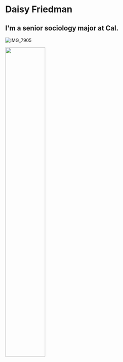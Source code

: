 # Daisy Friedman
## I'm a senior sociology major at Cal.


![IMG_7905](https://user-images.githubusercontent.com/109619721/180594292-02ccebfa-fd66-4204-93e1-782eda58c038.jpeg)

<img src="[https://i.imgur.com/ZWnhY9T.png](https://user-images.githubusercontent.com/109619721/180594292-02ccebfa-fd66-4204-93e1-782eda58c038.jpeg)" width=50% height=50%>
